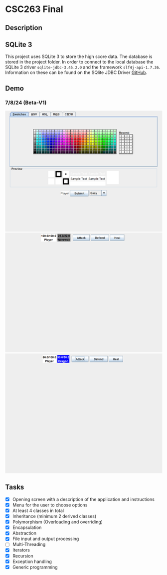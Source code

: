 # CSC263 Final

## Description

## SQLite 3
This project uses SQLite 3 to store the high score data. The database is stored in the project folder. In order to connect to the local database the SQLite 3 driver `sqlite-jdbc-3.45.2.0` and the framework `slf4j-api-1.7.36`. Information on these can be found on the SQlite JDBC Driver [GitHub](https://github.com/xerial/sqlite-jdbc).

## Demo
### 7/8/24 (Beta-V1)
![](./demo/7.18.24/image1.webp)
![](./demo/7.18.24/image2.webp)
![](./demo/7.18.24/image3.webp)

## Tasks
- [X] Opening screen with a description of the application and instructions
- [X] Menu for the user to choose options
- [X] At least 4 classes in total
- [X] Inheritance (minimum 2 derived classes)
- [X] Polymorphism (Overloading and overriding)
- [X] Encapsulation
- [X] Abstraction
- [X] File input and output processing
- [ ] Multi-Threading
- [X] Iterators
- [X] Recursion 
- [X] Exception handling
- [X] Generic programming
